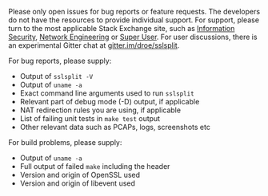 Please only open issues for bug reports or feature requests.
The developers do not have the resources to provide individual support.
For support, please turn to the most applicable Stack Exchange site, such as
[Information Security](https://security.stackexchange.com/),
[Network Engineering](https://networkengineering.stackexchange.com/) or
[Super User](https://superuser.com/).
For user discussions, there is an experimental Gitter chat at
[gitter.im/droe/sslsplit](https://gitter.im/droe/sslsplit).

For bug reports, please supply:

-   Output of `sslsplit -V`
-   Output of `uname -a`
-   Exact command line arguments used to run `sslsplit`
-   Relevant part of debug mode (-D) output, if applicable
-   NAT redirection rules you are using, if applicable
-   List of failing unit tests in `make test` output
-   Other relevant data such as PCAPs, logs, screenshots etc

For build problems, please supply:

-   Output of `uname -a`
-   Full output of failed `make` including the header
-   Version and origin of OpenSSL used
-   Version and origin of libevent used

